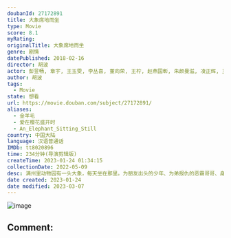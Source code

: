 ```yaml
---
doubanId: 27172891
title: 大象席地而坐
type: Movie
score: 8.1
myRating: 
originalTitle: 大象席地而坐
genre: 剧情
datePublished: 2018-02-16
director: 胡波
actor: 彭昱畅, 章宇, 王玉雯, 李丛喜, 董向荣, 王柠, 赵燕国彰, 朱颜曼滋, 凌正辉, 王超北, 王雪洋
author: 胡波
tags:
  - Movie
state: 想看
url: https://movie.douban.com/subject/27172891/
aliases:
  - 金羊毛
  - 爱在樱花盛开时
  - An_Elephant_Sitting_Still
country: 中国大陆
language: 汉语普通话
IMDb: tt8020896
time: 234分钟(导演剪辑版)
createTime: 2023-01-24 01:34:15
collectionDate: 2022-05-09
desc: 满州里动物园有一头大象，每天坐在那里。为朋友出头的少年、为弟报仇的恶霸哥哥、身陷囹圄的女生，卡在世界灰暗的缝隙里无法脱身，却挣扎着去看大象。萧瑟寒冬的一天，绝望身影在不对称不平衡的影像中碰撞，爆裂了...
date created: 2023-01-24
date modified: 2023-03-07
---
```


![image](p2511811355.jpg)

Comment:
---
